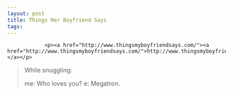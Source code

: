 ```yaml
---
layout: post
title: Things Her Boyfriend Says
tags:
---
```



                <p><a href="http://www.thingsmyboyfriendsays.com/"><a href="http://www.thingsmyboyfriendsays.com/">http://www.thingsmyboyfriendsays.com/</a></a></p>
<blockquote>While snuggling:

me: Who loves you?
e: Megatron.

</blockquote>

